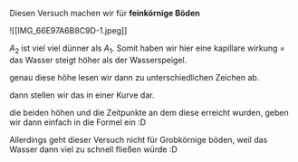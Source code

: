 Diesen Versuch machen wir für **feinkörnige Böden**

![[IMG_66E97A6B8C9D-1.jpeg]]

$A_2$ ist viel viel dünner als $A_1$. Somit haben wir hier eine kapillare wirkung = das Wasser steigt höher als der Wasserspeigel.

genau diese höhe lesen wir dann zu unterschiedlichen Zeichen ab.

dann stellen wir das in einer Kurve dar.

die beiden höhen und die Zeitpunkte an dem diese erreicht wurden, geben wir dann einfach in die Formel ein :D

Allerdings geht dieser Versuch nicht für Grobkörnige böden, weil das Wasser dann viel zu schnell fließen würde :D